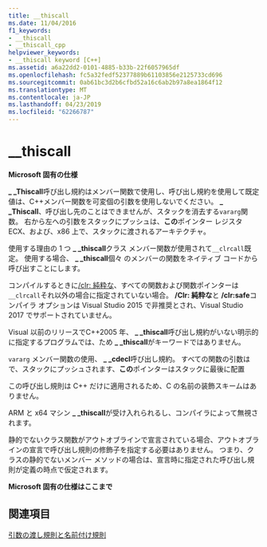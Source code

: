 ```yaml
---
title: __thiscall
ms.date: 11/04/2016
f1_keywords:
- __thiscall
- __thiscall_cpp
helpviewer_keywords:
- __thiscall keyword [C++]
ms.assetid: a6a22dd2-0101-4885-b33b-22f6057965df
ms.openlocfilehash: fc5a32fedf52377889b61103856e2125733cd696
ms.sourcegitcommit: 0ab61bc3d2b6cfbd52a16c6ab2b97a8ea1864f12
ms.translationtype: MT
ms.contentlocale: ja-JP
ms.lasthandoff: 04/23/2019
ms.locfileid: "62266787"
---
```

# <a name="thiscall"></a>__thiscall

**Microsoft 固有の仕様**

**_ _Thiscall**呼び出し規約はメンバー関数で使用し、呼び出し規約を使用して既定値は、C++メンバー関数を可変個の引数を使用しないでください。 **_ _Thiscall**、呼び出し先のことはできませんが、スタックを消去する`vararg`関数。 右から左への引数をスタックにプッシュは、**この**ポインター レジスタ ECX、および、x86 上で、スタックに渡されるアーキテクチャ。

使用する理由の 1 つ **_ _thiscall**クラス メンバー関数が使用されて`__clrcall`既定。 使用する場合、 **_ _thiscall**個々 のメンバーの関数をネイティブ コードから呼び出すことにします。

コンパイルするときに[/clr: 純粋な](../build/reference/clr-common-language-runtime-compilation.md)、すべての関数および関数ポインターは`__clrcall`それ以外の場合に指定されていない場合。 **/Clr: 純粋な**と **/clr:safe**コンパイラ オプションは Visual Studio 2015 で非推奨とされ、Visual Studio 2017 でサポートされていません。

Visual 以前のリリースでC++2005 年、 **_ _thiscall**呼び出し規約がいない明示的に指定するプログラムでは、ため **_ _thiscall**がキーワードではありません。

`vararg` メンバー関数の使用、 **_ _cdecl**呼び出し規約。 すべての関数の引数はで、スタックにプッシュされます、**この**ポインターはスタックに最後に配置

この呼び出し規則は C++ だけに適用されるため、C の名前の装飾スキームはありません。

ARM と x64 マシン **_ _thiscall**が受け入れられるし、コンパイラによって無視されます。

静的でないクラス関数がアウトオブラインで宣言されている場合、アウトオブラインの宣言で呼び出し規則の修飾子を指定する必要はありません。 つまり、クラスの静的でないメンバー メソッドの場合は、宣言時に指定された呼び出し規則が定義の時点で仮定されます。

**Microsoft 固有の仕様はここまで**

## <a name="see-also"></a>関連項目

[引数の渡し規則と名前付け規則](../cpp/argument-passing-and-naming-conventions.md)